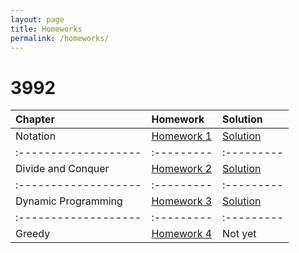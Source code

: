 ```yaml
---
layout: page
title: Homeworks
permalink: /homeworks/
---
```


# 3992

| Chapter            | Homework | Solution |
|:-------------------|:---------|:---------|
| Notation           | [Homework 1](https://kntu-ce.github.io/PG_AD/documents/AD_3992_HW1.pdf)  | [Solution](http:kntu-ce.github.io/PG_AD/documents/AD_3992_HW1_Sol.pdf)  |
|:-------------------|:---------|:---------|
| Divide and Conquer | [Homework 2](https://kntu-ce.github.io/PG_AD/documents/AD_3992_HW2.pdf)  | [Solution](http:kntu-ce.github.io/PG_AD/documents/AD_3992_HW2_Sol.pdf)  |
|:-------------------|:---------|:---------|
| Dynamic Programming | [Homework 3](https://kntu-ce.github.io/PG_AD/documents/AD_3992_HW3.pdf)  | [Solution](http:kntu-ce.github.io/PG_AD/documents/AD_3992_HW3_Sol.pdf)  |
|:-------------------|:---------|:---------|
| Greedy | [Homework 4](https://kntu-ce.github.io/PG_AD/documents/AD_3992_HW4.pdf)  | Not yet  |